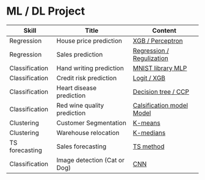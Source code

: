 # ML / DL Project

| Skill | Title | Content                                                        |
| ----- | -------- | ------------------------------------------------------------ | 
| Regression | House price prediction | [XGB / Perceptron](https://colab.research.google.com/drive/1nAZGn9_5sBbEXVxopBzEN99S-vcujlBe) |
| Regression | Sales prediction  | [Regression / Regulization](https://colab.research.google.com/drive/1Xvrt-_buE1JWDT5BGoKijP20v_nwlZtM#scrollTo=758bd644) |
| Classification | Hand writing prediction | [MNIST library MLP](https://colab.research.google.com/drive/1i5BrzQSOiNpWOsbRk1xRnT8u_xOnHKI-) |
| Classification | Credit risk prediction | [Logit / XGB](https://colab.research.google.com/drive/1sjorLY3Gg316VVW4skgM4kHrUficsYoU?usp=drive_open) |
| Classification | Heart disease prediction  | [Decision tree / CCP](https://colab.research.google.com/drive/1Qaum6DLFW7KAa7JgKTkamIcBlXOUYj3Z) |
| Classification | Red wine quality prediction  | [Calsification model Model](https://colab.research.google.com/drive/1tjLoQ2Y1OSArQsozT9pq6mQgZ5UD3qsk?usp=drive_open) |
| Clustering | Customer Segmentation  | [K-means](https://colab.research.google.com/drive/17a_OsuxrApnE-vCPIWTw-j51z3_6dOq4?usp=drive_open) |
| Clustering | Warehouse relocation | [K-medians](https://colab.research.google.com/drive/1ys7kr6EiIi2cKPybqK7QJSPWRWItLmLV)|
| TS forecasting | Sales forecasting | [TS method](https://colab.research.google.com/drive/1JKYnRFBl1dIJRedhEmWLV8P95Hc5HfIG)|
| Classification | Image detection (Cat or Dog)  | [CNN](https://colab.research.google.com/drive/1-KAhIyPRPsplgL2UWxAZ_sFpFBZi1X9X#scrollTo=4lUQoLH2WMjO) |


